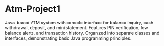 # Atm-Project1
Java-based ATM system with console interface for balance inquiry, cash withdrawal, deposit, and mini statement. Features PIN verification, low balance alerts, and transaction history. Organized into separate classes and interfaces, demonstrating basic Java programming principles.

